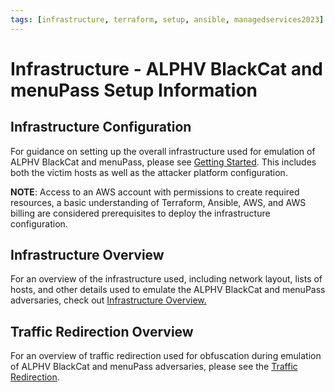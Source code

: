```yaml
---
tags: [infrastructure, terraform, setup, ansible, managedservices2023]
---
```


# Infrastructure - ALPHV BlackCat and menuPass Setup Information

## Infrastructure Configuration

For guidance on setting up the overall infrastructure used for emulation of ALPHV BlackCat and menuPass, please see [Getting Started](./GettingStarted.md). This includes both the victim hosts as well as the attacker platform configuration.

**NOTE**: Access to an AWS account with permissions to create required resources, a basic understanding of Terraform, Ansible, AWS, and AWS billing are considered prerequisites to deploy the infrastructure configuration.

## Infrastructure Overview

For an overview of the infrastructure used, including network layout, lists of hosts, and other details used to emulate the ALPHV BlackCat and menuPass adversaries, check out [Infrastructure Overview.](./InfrastructureOverview.md)

## Traffic Redirection Overview

For an overview of traffic redirection used for obfuscation during emulation of ALPHV BlackCat and menuPass adversaries, please see the [Traffic Redirection](./TrafficRedirection.md).
